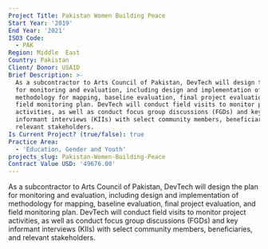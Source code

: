 ```yaml
---
Project Title: Pakistan Women Building Peace
Start Year: '2019'
End Year: '2021'
ISO3 Code:
  - PAK
Region: Middle  East
Country: Pakistan
Client/ Donor: USAID
Brief Description: >-
  As a subcontractor to Arts Council of Pakistan, DevTech will design the plan
  for monitoring and evaluation, including design and implementation of
  methodology for mapping, baseline evaluation, final project evaluation, and
  field monitoring plan. DevTech will conduct field visits to monitor project
  activities, as well as conduct focus group discussions (FGDs) and key
  informant interviews (KIIs) with select community members, beneficiaries, and
  relevant stakeholders.
Is Current Project? (true/false): true
Practice Area:
  - 'Education, Gender and Youth'
projects_slug: Pakistan-Women-Building-Peace
Contract Value USD: '49676.00'
---
```

As a subcontractor to Arts Council of Pakistan, DevTech will design the plan for monitoring and evaluation, including design and implementation of methodology for mapping, baseline evaluation, final project evaluation, and field monitoring plan. DevTech will conduct field visits to monitor project activities, as well as conduct focus group discussions (FGDs) and key informant interviews (KIIs) with select community members, beneficiaries, and relevant stakeholders.